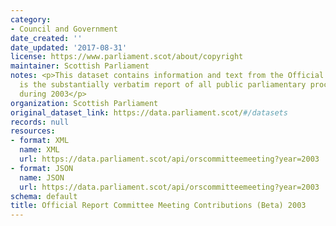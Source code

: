 ```yaml
---
category:
- Council and Government
date_created: ''
date_updated: '2017-08-31'
license: https://www.parliament.scot/about/copyright
maintainer: Scottish Parliament
notes: <p>This dataset contains information and text from the Official Report, which
  is the substantially verbatim report of all public parliamentary proceedings taken
  during 2003</p>
organization: Scottish Parliament
original_dataset_link: https://data.parliament.scot/#/datasets
records: null
resources:
- format: XML
  name: XML
  url: https://data.parliament.scot/api/orscommitteemeeting?year=2003
- format: JSON
  name: JSON
  url: https://data.parliament.scot/api/orscommitteemeeting?year=2003
schema: default
title: Official Report Committee Meeting Contributions (Beta) 2003
---
```

